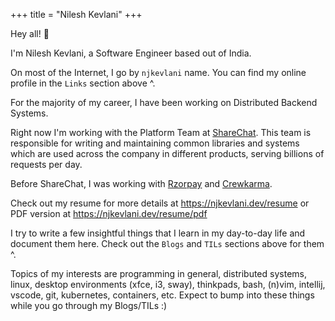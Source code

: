+++
title = "Nilesh Kevlani"
+++

Hey all! :wave:

I'm Nilesh Kevlani, a Software Engineer based out of India.

On most of the Internet, I go by `njkevlani` name. You can find my online profile in the `Links` section above ^.

For the majority of my career, I have been working on Distributed Backend Systems.

Right now I'm working with the Platform Team at [ShareChat](https://sharechat.com). This team is responsible for writing and maintaining common libraries and systems which are used across the company in different products, serving billions of requests per day.

Before ShareChat, I was working with [Rzorpay](https://razorpay.com) and [Crewkarma](https://crewkarma.com).

Check out my resume for more details at https://njkevlani.dev/resume or PDF version at https://njkevlani.dev/resume/pdf

I try to write a few insightful things that I learn in my day-to-day life and document them here. Check out the `Blogs` and `TILs` sections above for them ^.

Topics of my interests are programming in general, distributed systems, linux, desktop environments (xfce, i3, sway), thinkpads, bash, (n)vim, intellij, vscode, git, kubernetes, containers, etc. Expect to bump into these things while you go through my Blogs/TILs :)
